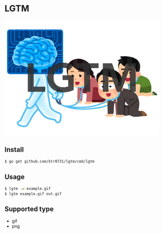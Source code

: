 LGTM
===

![](./lgtm.png)  

## Install

``` bash
$ go get github.com/ktr0731/lgtm/cmd/lgtm
```

## Usage

``` bash
$ lgtm -w example.gif
$ lgtm example.gif out.gif
```

## Supported type
- gif
- png
